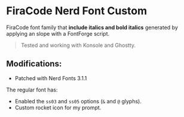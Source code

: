 # FiraCode Nerd Font Custom

FiraCode font family that **include italics and bold italics** generated by
applying an slope with a FontForge script.

> Tested and working with Konsole and Ghostty.

## Modifications:

- Patched with Nerd Fonts 3.1.1

The regular font has:

- Enabled the `ss03` and `ss05` options (`&` and `@` glyphs).
- Custom rocket icon for my prompt.
